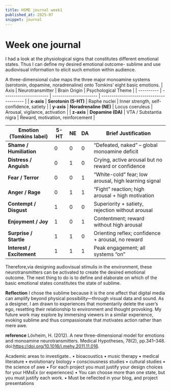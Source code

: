 ```yaml
---
title: HSME journal week1
published_at: 2025-07
snippet: journal
---
```


# Week one journal

I had a look at the physiological signs that constitutes different emotional states. Thus I can define my desired emotional outcome- sublime and use audiovisual information to elicit such emotion within audience.

A three-dimensional cube maps the three major monoamine systems (serotonin, dopamine, noradrenaline) onto Tomkins’ eight basic emotions.
| Axis | Neurotransmitter | Brain Origin | Psychological Theme |
| ---------- | ---------------------- | ---------------------- | ---------------------------------------- |
| **x-axis** | **Serotonin (5-HT)** | Raphe nuclei | Inner strength, self-confidence, satiety |
| **y-axis** | **Noradrenaline (NE)** | Locus coeruleus | Arousal, vigilance, activation |
| **z-axis** | **Dopamine (DA)** | VTA / Substantia nigra | Reward, motivation, reinforcement |

| Emotion (Tomkins label)   | 5-HT | NE  | DA  | Brief Justification                                  |
| ------------------------- | ---- | --- | --- | ---------------------------------------------------- |
| **Shame / Humiliation**   | 0    | 0   | 0   | “Defeated, naked” – global monoamine deficit         |
| **Distress / Anguish**    | 0    | 1   | 0   | Crying, active arousal but no reward or confidence   |
| **Fear / Terror**         | 0    | 0   | 1   | “White-cold” fear; low arousal, high learning signal |
| **Anger / Rage**          | 0    | 1   | 1   | “Fight” reaction; high arousal + high motivation     |
| **Contempt / Disgust**    | 1    | 0   | 0   | Superiority + satiety, rejection without arousal     |
| **Enjoyment / Joy**       | 1    | 0   | 1   | Contentment; reward without high arousal             |
| **Surprise / Startle**    | 1    | 1   | 0   | Orienting reflex; confidence + arousal, no reward    |
| **Interest / Excitement** | 1    | 1   | 1   | Peak engagement; all systems “on”                    |

Therefore,via designing audiovisual stimulis in the environment, these neurotransmitters can be activated to create the desired emotional outcome. The next thing to do is to define and elaborate on which of the basic emotional states constitutes the state of sublime.

**Reflection**
I chose the sublime because it is the one affect that digital media can amplify beyond physical possibility—through visual data and sound. As a designer, I am drawn to experiences that momentarily delete the user’s ego, resetting their relationship to environment and thought provoking. My future work may explore by immersing viewers in a similar experience, evoking sublime and thus compassionate that motivates action rather than mere awe.

**reference**
Lövheim, H. (2012). A new three-dimensional model for emotions and monoamine neurotransmitters. Medical Hypotheses, 78(2), pp.341–348. doi:https://doi.org/10.1016/j.mehy.2011.11.016.

Academic areas to investigate..
• bioacoustics
• music therapy
• medical literature
• evolutionary biology
• consciousness studies
• cultural studies
• the science of awe
• For each project you must justify your design
choices for your HMsEx (or experiences)
• You can choose more than one state, but you
must justify each work.
• Must be reflected in your blog, and project
presentations
